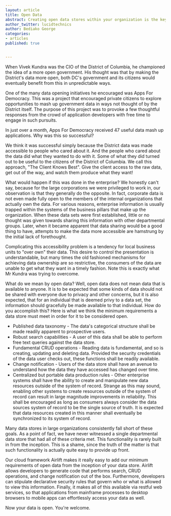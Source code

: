 ```yaml
---
layout: article
title: Open Data
abstract: Creating open data stores within your organization is the key to increasing data discovery and reuse.
author_twitter: lucidtechnics
author: Bediako George
categories:
- articles
published: true


---
```


When Vivek Kundra was the CIO of the District of Columbia, he championed the idea of a more open government. His thought was that by making the District's data more open, both DC's government and its citizens would eventually benefit from this in unpredictable ways.

One of the many data opening initiatives he encouraged was Apps For Democracy. This was a project that encouraged private citizens to explore opportunities to mash up government data in ways not thought of by the District itself. The purpose of this project was to provoke a few thoughtful responses from the crowd of application developers with free time to engage in such pursuits.

In just over a month, Apps For Democracy received 47 useful data mash up applications. Why was this so successful?

We think it was successful simply because the District data was made accessible to people who cared about it. And the people who cared about the data did what they wanted to do with it. Some of what they did turned out to be useful to the citizens of the District of Columbia.  We call this approach, "The Client Knows Best". Give the client access to the raw data, get out of the way, and watch them produce what they want!

What would happen if this was done in the enterprise? We honestly can't say, because for the large corporations we were privileged to work in, our observation is that they generally do the opposite. In fact, corporate data is not even made fully open to the members of the internal organizations that actually own the data. For various reasons, enterprise information is usually trapped within the systems of the business pillars that make up the organization. When these data sets were first established, little or no thought was given towards sharing this information with other departmental groups. Later, when it became apparent that data sharing would be a good thing to have, attempts to make the data more accessible are hamstrung by the initial lack of forethought.

Complicating this accessibility problem is a tendency for local business units to "over own" their data. This desire to control the presentation is understandable, but many times the old fashioned mechanisms for achieving data ownership are so restrictive, the consumers of the data are unable to get what they want in a timely fashion.  Note this is exactly what Mr Kundra was trying to overcome.

What do we mean by open data? Well, open data does not mean data that is available to anyone. It is to be expected that some kinds of data should not be shared with everyone due to privacy and other concerns, but it is also expected, that for an individual that is deemed privy to a data set, the information should gracefully be made available to that individual. How do you accomplish this? Here is what we think the minimum requirements a data store must meet in order for it to be considered open.

* Published data taxonomy - The data's categorical structure shall be made readily apparent to prospective users.
* Robust search capabilities - A user of this data shall be able to perform free text queries against the data store.
* Fundamental CRUD operations - Reading data is fundamental, and so is creating, updating and deleting data. Provided the security credentials of the data user checks out, these functions shall be readily available.
* Change notification - Users of the data store shall have an avenue to understand how the data they have accessed has changed over time.
* Centralized but portable data production rules - Other enterprise systems shall have the ability to create and manipulate new data resources outside of the system of record. Strange as this may sound, enabling other systems to create resources outside of the system of record can result in large magnitude improvements in reliability. This shall be encouraged as long as consumers always consider the data sources system of record to be the single source of truth. It is expected that data resources created in this manner shall eventually be synchronized to its system of record. 

Many data stores in large organizations consistently fall short of these goals. As a point of fact, we have never witnessed a single departmental data store that had all of these criteria met. This functionality is rarely built in from the inception. This is a shame, since the truth of the matter is that such functionality is actually quite easy to provide up front.

Our cloud framework Airlift makes it really easy to add our minimum requirements of open data from the inception of your data store. Airlift allows developers to generate code that performs search, CRUD operations, and change notification out of the box. Furthermore, developers can stipulate declarative security rules that govern who or what is allowed to view this information. Finally, it makes all of this available via restful web services, so that applications from mainframe processes to desktop browsers to mobile apps can effortlessly access your data as well.

Now your data is open.  You're welcome.
